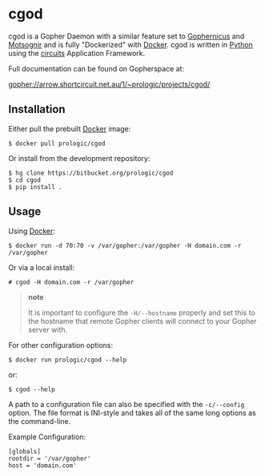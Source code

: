 cgod
====

cgod is a Gopher Daemon with a similar feature set to [Gophernicus](gopher://gophernicus.org/) and [Motsognir](gopher://gopher.viste-family.net/1/projects/motsognir/) and is fully "Dockerized" with [Docker](https://docker.com/). cgod is written in [Python](http://python.org/) using the [circuits](http://circuitsframework.com/) Application Framework.

Full documentation can be found on Gopherspace at:

<gopher://arrow.shortcircuit.net.au/1/~prologic/projects/cgod/>

Installation
------------

Either pull the prebuilt [Docker](https://docker.com/) image:

    $ docker pull prologic/cgod

Or install from the development repository:

    $ hg clone https://bitbucket.org/prologic/cgod
    $ cd cgod
    $ pip install .

Usage
-----

Using [Docker](https://docker.com/):

    $ docker run -d 70:70 -v /var/gopher:/var/gopher -H domain.com -r /var/gopher

Or via a local install:

    # cgod -H domain.com -r /var/gopher

> **note**
>
> It is important to configure the `-H/--hostname` properly and set this to  
> the hostname that remote Gopher clients will connect to your Gopher server with.
>
For other configuration options:

    $ docker run prologic/cgod --help

or:

    $ cgod --help

A path to a configuration file can also be specified with the `-c/--config` option. The file format is INI-style and takes all of the same long options as the command-line.

Example Configuration:

    [globals]
    rootdir = '/var/gopher'
    host = 'domain.com'
